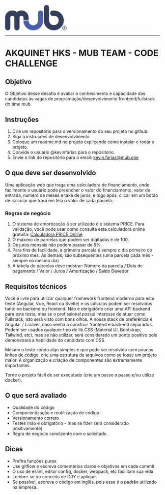 <img src="img/mub.darkblue.png" alt="drawing" style="width:200px;"/>

----------

# AKQUINET HKS - MUB TEAM - CODE CHALLENGE

## Objetivo

O Objetivo desse desafio é avaliar o conhecimento e capacidade dos candidatos às vagas de programação/desenvolvimento frontend/fullstack do time mub.

## Instruções

1. Crie um repositório para o versionamento do seu projeto no github.
2. Siga a instruções de desenvolvimento.
3. Coloque um readme.md no projeto explicando como instalar e rodar o projeto.
4. Convide o usuario @kevinfarias para o repositório.
5. Envie o link do repositório para o email: kevin.farias@mub.one

## O que deve ser desenvolvido

Uma aplicação web que traga uma calculadora de financiamento, onde facilmente o usuário pode preencher o valor do financiamento, valor de entrada, numero de meses e taxa de juros, e logo após, clicar em um botão de calcular que trará em tela o valor de cada parcela.

### Regras de negócio

1. O sistema de amortização à ser utilizado é o sistema PRICE. Para validação, você pode usar como consulta esta calculadora online gratuita: [Calculadora PRICE Online](https://www.calculadora.com.br/financeira/financiamento-price/)
2. O máximo de parcelas que podem ser digitadas é de 100.
3. Os juros mensais não podem passar de 5%.
4. Para fins de facilidade, a primeira parcela é sempre o dia primeiro do próximo mes. As demais, são subsequentes (uma parcela cada mês - sempre no mesmo dia)
5. A tabela de parcelas deve mostrar: Número da parcela / Data de pagamento / Valor / Juros / Amortização / Saldo Devedor

## Requisitos técnicos

Você é livre para utilizar qualquer framework frontend moderno para este teste (Angular, Vue, React ou Svelte) e os cálculos podem ser resolvidos tanto no backend ou frontend.
Não é obrigatório criar uma API backend para este teste, mas se o profissional possui interesse de atuar como Fullstack, isto será visto com bons olhos.
A nossa stack de preferência é Angular / Laravel, caso venha a construir frontend e backend separados.
Podem ser usados qualquer tipo de lib CSS (Material UI, Bootstrap, Tailwind, etc), mas se não utilizar, será considerado um ponto positivo pois demonstrará a habilidade do candidato com CSS.

Mesmo o teste sendo algo simples e que pode ser resolvido com poucas linhas de código, crie uma estrutura de arquivos como se fosse um projeto maior. A organização e criação de componentes são extremamente importantes.

Torne o projeto fácil de ser executado (crie um passo a passo e/ou utilize docker).

## O que será avaliado

- Qualidade do código
- Componentização e reutilização de código
- Versionamento correto
- Testes (não é obrigatório - mas se fizer será considerado positivamente)
- Regra de negócio condizente com o solicitado.

## Dicas

- Prefira funções puras
- Use gitflow e escreva comentários claros e objetivos em cada commit
- O uso de eslint, editor config, docker, webpack, etc facilitam sua vida
- Lembre-se do conceito de DRY e aplique
- Se possível, escreva o código em inglês, pois esse é o padrão utilizado na empresa.
